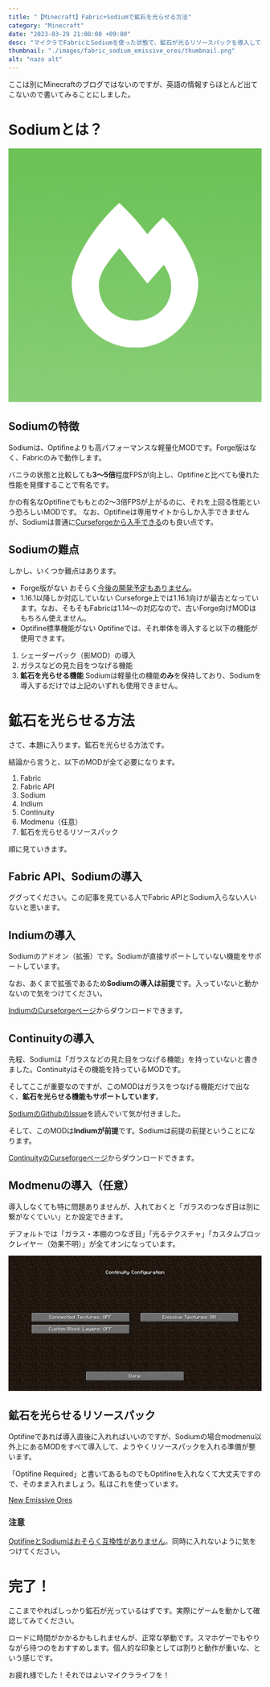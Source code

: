 ```yaml
---
title: "【Minecraft】Fabric+Sodiumで鉱石を光らせる方法"
category: "Minecraft"
date: "2023-03-29 21:00:00 +09:00"
desc: "マイクラでFabricとSodiumを使った状態で、鉱石が光るリソースパックを導入して動作させる方法について解説しています。"
thumbnail: "./images/fabric_sodium_emissive_ores/thumbnail.png"
alt: "nazo alt"
---
```


ここは別にMinecraftのブログではないのですが、英語の情報すらほとんど出てこないので書いてみることにしました。

# Sodiumとは？
![Sodiumのロゴ](./images/fabric_sodium_emissive_ores/sodium.png)

## Sodiumの特徴
Sodiumは、Optifineよりも高パフォーマンスな軽量化MODです。Forge版はなく、Fabricのみで動作します。

バニラの状態と比較しても**3～5倍**程度FPSが向上し、Optifineと比べても優れた性能を発揮することで有名です。

かの有名なOptifineでももとの2～3倍FPSが上がるのに、それを上回る性能という恐ろしいMODです。
なお、Optifineは専用サイトからしか入手できませんが、Sodiumは普通に[Curseforgeから入手できる](https://www.curseforge.com/minecraft/mc-mods/sodium/files)のも良い点です。

## Sodiumの難点
しかし、いくつか難点はあります。

- Forge版がない
おそらく[今後の開発予定もありません](https://github.com/CaffeineMC/caffeine-meta/wiki/FAQ#where-are-the-forge-versions-of-your-mods)。
- 1.16.1以降しか対応していない
Curseforge上では1.16.1向けが最古となっています。なお、そもそもFabricは1.14～の対応なので、古いForge向けMODはもちろん使えません。
- Optifine標準機能がない
Optifineでは、それ単体を導入すると以下の機能が使用できます。
1. シェーダーパック（影MOD）の導入
1. ガラスなどの見た目をつなげる機能
1. **鉱石を光らせる機能**
Sodiumは軽量化の機能**のみ**を保持しており、Sodiumを導入するだけでは上記のいずれも使用できません。

# 鉱石を光らせる方法
さて、本題に入ります。鉱石を光らせる方法です。

結論から言うと、以下のMODが全て必要になります。

1. Fabric
1. Fabric API
1. Sodium
1. Indium
1. Continuity
1. Modmenu（任意）
1. 鉱石を光らせるリソースパック

順に見ていきます。

## Fabric API、Sodiumの導入
ググってください。この記事を見ている人でFabric APIとSodium入らない人いないと思います。

## Indiumの導入
Sodiumのアドオン（拡張）です。Sodiumが直接サポートしていない機能をサポートしています。

なお、あくまで拡張であるため**Sodiumの導入は前提**です。入っていないと動かないので気をつけてください。

[IndiumのCurseforgeページ](https://www.curseforge.com/minecraft/mc-mods/indium/files)からダウンロードできます。

## Continuityの導入
先程、Sodiumは「ガラスなどの見た目をつなげる機能」を持っていないと書きました。Continuityはその機能を持っているMODです。

そしてここが重要なのですが、このMODはガラスをつなげる機能だけで出なく、**鉱石を光らせる機能もサポートしています**。

[SodiumのGithubのIssue](https://github.com/CaffeineMC/sodium-fabric/issues/1370)を読んでいて気が付きました。

そして、このMODは**Indiumが前提**です。Sodiumは前提の前提ということになります。

[ContinuityのCurseforgeページ](https://www.curseforge.com/minecraft/mc-mods/continuity)からダウンロードできます。

## Modmenuの導入（任意）
導入しなくても特に問題ありませんが、入れておくと「ガラスのつなぎ目は別に繋がなくていい」とか設定できます。

デフォルトでは「ガラス・本棚のつなぎ目」「光るテクスチャ」「カスタムブロックレイヤー（効果不明）」が全てオンになっています。

![設定画面](./images/fabric_sodium_emissive_ores/settings.png)

## 鉱石を光らせるリソースパック
Optifineであれば導入直後に入れればいいのですが、Sodiumの場合modmenu以外上にあるMODをすべて導入して、ようやくリソースパックを入れる準備が整います。

「Optifine Required」と書いてあるものでもOptifineを入れなくて大丈夫ですので、そのまま入れましょう。私はこれを使っています。

[New Emissive Ores](https://www.curseforge.com/minecraft/texture-packs/emissive-ores-1-17)

### 注意
[OptifineとSodiumはおそらく互換性がありません](https://www.reddit.com/r/Optifine/comments/hzk9yd/is_sodium_a_performance_enhancing_mod_compatible/)。同時に入れないように気をつけてください。

# 完了！
ここまでやればしっかり鉱石が光っているはずです。実際にゲームを動かして確認してみてください。

ロードに時間がかかるかもしれませんが、正常な挙動です。スマホゲーでもやりながら待つのをおすすめします。個人的な印象としては割りと動作が重いな、という感じです。

お疲れ様でした！それではよいマイクラライフを！